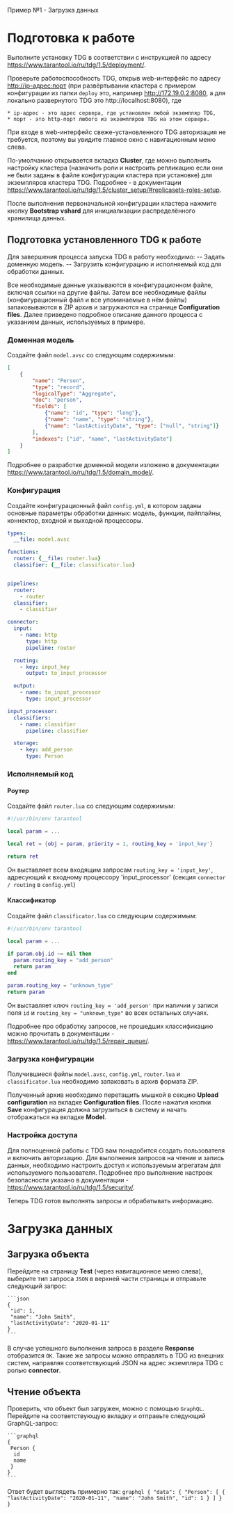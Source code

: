 Пример №1 - Загрузка данных

# Подготовка к работе

Выполните установку TDG в соответствии с инструкцией по адресу https://www.tarantool.io/ru/tdg/1.5/deployment/.

Проверьте работоспособность TDG, открыв web-интерфейс по адресу
<http://ip-адрес:порт> (при развёртывании кластера с примером конфигурации из папки
`deploy` это, например http://172.19.0.2:8080, а для локально развернутого TDG это
http://localhost:8080), где

    * ip-адрес - это адрес сервера, где установлен любой экземпляр TDG,
    * порт - это http-порт любого из экземпляров TDG на этом сервере.

При входе в web-интерфейс свеже-установленного TDG авторизация не требуется, поэтому
вы увидите главное окно с навигационным меню слева.

По-умолчанию открывается вкладка **Cluster**, где можно выполнить настройку
кластера (назначить роли и настроить репликацию если они не были заданы в файле
конфигурации кластера при установке) для экземпляров кластера TDG. Подробнее -
в документации https://www.tarantool.io/ru/tdg/1.5/cluster_setup/#replicasets-roles-setup.

После выполнения первоначальной конфигурации кластера нажмите кнопку **Bootstrap vshard**
для инициализации распределённого хранилища данных.

## Подготовка установленного TDG к работе

Для завершения процесса запуска TDG в работу необходимо:
-- Задать доменную модель.
-- Загрузить конфигурацию и исполняемый код для обработки данных.

Все необходимые данные указываются в конфигурационном файле, включая ссылки на другие
файлы. Затем все необходимые файлы (конфигурационный файл и все упоминаемые в нём
файлы) запаковываются в ZIP архив и загружаются на странице **Configuration files**.
Далее приведено подробное описание данного процесса с указанием данных, используемых в примере.

### Доменная модель

Создайте файл `model.avsc` со следующим содержимым:

```json
[
    {
        "name": "Person",
        "type": "record",
        "logicalType": "Aggregate",
        "doc": "person",
        "fields": [
            {"name": "id", "type": "long"},
            {"name": "name", "type": "string"},
            {"name": "lastActivityDate", "type": ["null", "string"]}
        ],
        "indexes": ["id", "name", "lastActivityDate"]
    }
]
```
Подробнее о разработке доменной модели изложено в документации https://www.tarantool.io/ru/tdg/1.5/domain_model/.

### Конфигурация

Создайте конфигурационный файл `config.yml`, в котором заданы основные параметры
обработки данных: модель, функции, пайплайны, коннектор, входной и выходной процессоры.

```yml
types:
  __file: model.avsc

functions:
  router: {__file: router.lua}
  classifier: {__file: classificator.lua}


pipelines:
  router:
    - router
  classifier:
    - classifier

connector:
  input:
    - name: http
      type: http
      pipeline: router

  routing:
    - key: input_key
      output: to_input_processor

  output:
    - name: to_input_processor
      type: input_processor

input_processor:
  classifiers:
    - name: classifier
      pipeline: classifier

  storage:
    - key: add_person
      type: Person
```

### Исполняемый код

#### Роутер

Создайте файл `router.lua` со следующим содержимым:

```lua
#!/usr/bin/env tarantool

local param = ...

local ret = {obj = param, priority = 1, routing_key = 'input_key'}

return ret
```

Он выставляет всем входящим запросам `routing_key = 'input_key'`, адресующий
к входному процессору 'input_processor' (секция `connector / routing` в `config.yml`)

#### Классификатор

Создайте файл `classificator.lua` со следующим содержимым:

```lua
#!/usr/bin/env tarantool

local param = ...

if param.obj.id ~= nil then
  param.routing_key = "add_person"
  return param
end

param.routing_key = "unknown_type"
return param
```

Он выставляет ключ `routing_key = 'add_person'` при наличии у записи поля  `id` и
`routing_key = "unknown_type"` во всех остальных случаях.

Подробнее про обработку запросов, не прошедших классификацию можно прочитать в
документации - https://www.tarantool.io/ru/tdg/1.5/repair_queue/.

### Загрузка конфигурации

Получившиеся файлы `model.avsc`, `config.yml`, `router.lua` и `classificator.lua`
необходимо запаковать в архив формата ZIP.

Полученный архив необходимо перетащить мышкой в секцию **Upload configuration** на
вкладке **Configuration files**. После нажатия кнопки **Save** конфигурация должна
загрузиться в систему и начать отображаться на вкладке **Model**.

### Настройка доступа

Для полноценной работы с TDG вам понадобится создать пользователя и включить
авторизацию. Для выполнения запросов на чтение и запись данных, необходимо настроить
доступ к используемым агрегатам для используемого пользователя. Подробнее про выполнение
настроек безопасности указано в документации - https://www.tarantool.io/ru/tdg/1.5/security/.

Теперь TDG готов выполнять запросы и обрабатывать информацию.

# Загрузка данных

## Загрузка объекта

Перейдите на страницу **Test** (через навигационное меню слева), выберите тип
запроса `JSON` в верхней части страницы и отправьте следующий запрос:

    ```json
    {
     "id": 1,
     "name": "John Smith",
     "lastActivityDate": "2020-01-11"
    }
    ```
В случае успешного выполнения запроса в разделе **Response** отобразится `OK`.
Такие же запросы можно отправлять в TDG из внешних систем, направляя соответствующий
JSON на адрес экземпляра TDG с ролью **connector**.

## Чтение объекта

Проверить, что объект был загружен, можно с помощью `GraphQL`.
Перейдите на соответствующую вкладку и отправьте следующий GraphQL-запрос:

    ```graphql
    {
     Person {
      id
      name
     }
    }
    ```

Ответ будет выглядеть примерно так:
    ```graphql
    {
     "data": {
      "Person": [
        {
         "lastActivityDate": "2020-01-11",
         "name": "John Smith",
         "id": 1
        }
      ]
     }
    }
    ```
